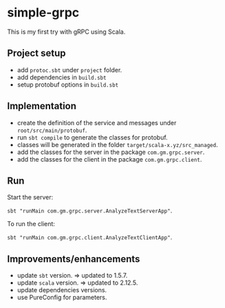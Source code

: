 # simple-grpc

This is my first try with gRPC using Scala.

## Project setup

- add `protoc.sbt` under `project` folder.
- add dependencies in `build.sbt`
- setup protobuf options in `build.sbt`

## Implementation

- create the definition of the service and messages under `root/src/main/protobuf`.
- run `sbt compile` to generate the classes for protobuf.
- classes will be generated in the folder `target/scala-x.yz/src_managed`.
- add the classes for the server in the package `com.gm.grpc.server`.
- add the classes for the client in the package `com.gm.grpc.client`.

## Run

Start the server:

`sbt "runMain com.gm.grpc.server.AnalyzeTextServerApp"`.

To run the client:

`sbt "runMain com.gm.grpc.client.AnalyzeTextClientApp"`.


## Improvements/enhancements

- update `sbt` version. => updated to 1.5.7.
- update `scala` version. => updated to 2.12.5.
- update dependencies versions.
- use PureConfig for parameters.